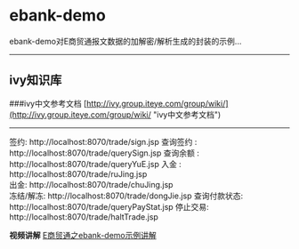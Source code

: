 ebank-demo
==========

ebank-demo对E商贸通报文数据的加解密/解析生成的封装的示例...


-----------

## ivy知识库

###ivy中文参考文档
[http://ivy.group.iteye.com/group/wiki/](http://ivy.group.iteye.com/group/wiki/ "ivy中文参考文档")

-----------

签约:  http://localhost:8070/trade/sign.jsp
查询签约 : http://localhost:8070/trade/querySign.jsp 
查询余额  :  http://localhost:8070/trade/queryYuE.jsp
入金 : http://localhost:8070/trade/ruJing.jsp  
出金: http://localhost:8070/trade/chuJing.jsp  
冻结/解冻: http://localhost:8070/trade/dongJie.jsp 
查询付款状态: http://localhost:8070/trade/queryPayStat.jsp 
停止交易: http://localhost:8070/trade/haltTrade.jsp 


**视频讲解**
[E商贸通之ebank-demo示例讲解](http://www.tudou.com/programs/view/88-4qPQFazQ/)
